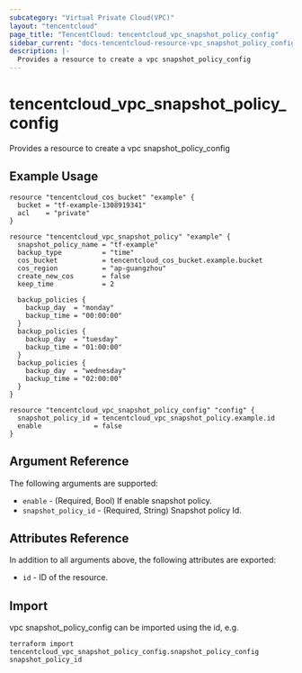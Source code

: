 ```yaml
---
subcategory: "Virtual Private Cloud(VPC)"
layout: "tencentcloud"
page_title: "TencentCloud: tencentcloud_vpc_snapshot_policy_config"
sidebar_current: "docs-tencentcloud-resource-vpc_snapshot_policy_config"
description: |-
  Provides a resource to create a vpc snapshot_policy_config
---
```


# tencentcloud_vpc_snapshot_policy_config

Provides a resource to create a vpc snapshot_policy_config

## Example Usage

```hcl
resource "tencentcloud_cos_bucket" "example" {
  bucket = "tf-example-1308919341"
  acl    = "private"
}

resource "tencentcloud_vpc_snapshot_policy" "example" {
  snapshot_policy_name = "tf-example"
  backup_type          = "time"
  cos_bucket           = tencentcloud_cos_bucket.example.bucket
  cos_region           = "ap-guangzhou"
  create_new_cos       = false
  keep_time            = 2

  backup_policies {
    backup_day  = "monday"
    backup_time = "00:00:00"
  }
  backup_policies {
    backup_day  = "tuesday"
    backup_time = "01:00:00"
  }
  backup_policies {
    backup_day  = "wednesday"
    backup_time = "02:00:00"
  }
}

resource "tencentcloud_vpc_snapshot_policy_config" "config" {
  snapshot_policy_id = tencentcloud_vpc_snapshot_policy.example.id
  enable             = false
}
```

## Argument Reference

The following arguments are supported:

* `enable` - (Required, Bool) If enable snapshot policy.
* `snapshot_policy_id` - (Required, String) Snapshot policy Id.

## Attributes Reference

In addition to all arguments above, the following attributes are exported:

* `id` - ID of the resource.



## Import

vpc snapshot_policy_config can be imported using the id, e.g.

```
terraform import tencentcloud_vpc_snapshot_policy_config.snapshot_policy_config snapshot_policy_id
```

